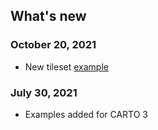 ## What's new

### October 20, 2021

- New tileset [example](/mapbox-gl-js/examples/tileset)

### July 30, 2021

- Examples added for CARTO 3


